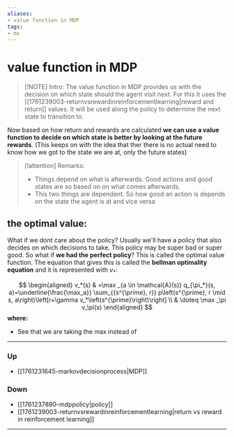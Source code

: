 ```yaml
---
aliases:
- value function in MDP
tags:
- ms
---
```

# value function in MDP
> [!NOTE] Intro: 
> The value function in MDP provides us with the decision on which state should the agent visit next. For this it uses the [[1761239003-returnvsrewardinreinforcementlearning|reward and return]] values. 
> It will be used along the policy to determine the next state to transition to.

Now based on how return and rewards are calculated **we can use a value function to decide on which state is better by looking at the future rewards**. (This keeps on with the idea that ther there is no actual need to know how we got to the state we are at, only the future states)

>[!attention] Remarks:
> - Things depend on what is afterwards. Good actions and good states are so based on on what comes afterwards.
> - This two things are dependent. So how good an action is depends on the state the agent is at and vice versa

## the optimal value:
What if we dont care about the policy? Usually we'll have a policy that also decides on which decisions to take. This policy may be super bad or super good. So what if **we had the perfect policy**? This is called the optimal value function. 
The equation that gives this is called the **bellman optimality equation** and it is represented with $v_{*}$:

$$
\begin{aligned}
v_*(s) & =\max _{a \in \mathcal{A}(s)} q_{\pi_*}(s, a)=\underline{\frac{\max_a}} \sum_{{s^{\prime}, r}} p\left(s^{\prime}, r \mid s, a\right)\left[r+\gamma v_*\left(s^{\prime}\right)\right] \\
& \doteq \max _\pi v_\pi(s)
\end{aligned}
$$
**where:**
 - See that we are taking the max instead of 


***
### Up
- [[1761231645-markovdecisionprocess|MDP]]
### Down
- [[1761237890-mdppolicy|policy]]
- [[1761239003-returnvsrewardinreinforcementlearning|return vs reward in reinforcement learning]]
***